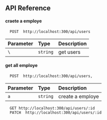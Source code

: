 
## API Reference

#### craete a employe

```http
  POST  http://localhost:300/api/users
```

| Parameter | Type     | Description                |
| :-------- | :------- | :------------------------- |
| `\` | `string` | get users |


#### get  all  employe

```http
  POST  http://localhost:300/api/users,
```

| Parameter | Type     | Description                |
| :-------- | :------- | :------------------------- |
| `a` | `string` | create a employe |



```http
  GET http://localhost:300/api/users/:id
  PATCH  http://localhost:300/api/users/:id
```

